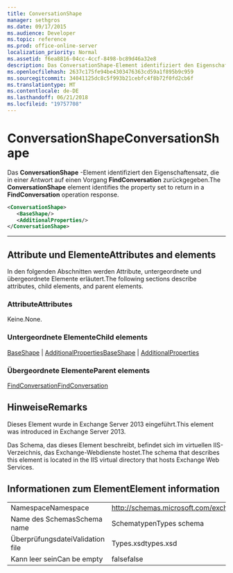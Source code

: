 ```yaml
---
title: ConversationShape
manager: sethgros
ms.date: 09/17/2015
ms.audience: Developer
ms.topic: reference
ms.prod: office-online-server
localization_priority: Normal
ms.assetid: f6ea8816-04cc-4ccf-8498-bc89d46a32e8
description: Das ConversationShape-Element identifiziert den Eigenschaftensatz, die in einer Antwort auf einen Vorgang FindConversation zurückgegeben.
ms.openlocfilehash: 2637c175fe94be4303476363cd59a1f895b9c959
ms.sourcegitcommit: 34041125dc8c5f993b21cebfc4f8b72f0fd2cb6f
ms.translationtype: MT
ms.contentlocale: de-DE
ms.lasthandoff: 06/21/2018
ms.locfileid: "19757708"
---
```

# <a name="conversationshape"></a><span data-ttu-id="cd646-103">ConversationShape</span><span class="sxs-lookup"><span data-stu-id="cd646-103">ConversationShape</span></span>

<span data-ttu-id="cd646-104">Das **ConversationShape** -Element identifiziert den Eigenschaftensatz, die in einer Antwort auf einen Vorgang **FindConversation** zurückgegeben.</span><span class="sxs-lookup"><span data-stu-id="cd646-104">The **ConversationShape** element identifies the property set to return in a **FindConversation** operation response.</span></span> 
  
```XML
<ConversationShape>
   <BaseShape/>
   <AdditionalProperties/>
</ConversationShape>
```

 ****
## <a name="attributes-and-elements"></a><span data-ttu-id="cd646-105">Attribute und Elemente</span><span class="sxs-lookup"><span data-stu-id="cd646-105">Attributes and elements</span></span>

<span data-ttu-id="cd646-106">In den folgenden Abschnitten werden Attribute, untergeordnete und übergeordnete Elemente erläutert.</span><span class="sxs-lookup"><span data-stu-id="cd646-106">The following sections describe attributes, child elements, and parent elements.</span></span>
  
### <a name="attributes"></a><span data-ttu-id="cd646-107">Attribute</span><span class="sxs-lookup"><span data-stu-id="cd646-107">Attributes</span></span>

<span data-ttu-id="cd646-108">Keine.</span><span class="sxs-lookup"><span data-stu-id="cd646-108">None.</span></span>
  
### <a name="child-elements"></a><span data-ttu-id="cd646-109">Untergeordnete Elemente</span><span class="sxs-lookup"><span data-stu-id="cd646-109">Child elements</span></span>

<span data-ttu-id="cd646-110">[BaseShape](baseshape.md) | [AdditionalProperties](additionalproperties.md)</span><span class="sxs-lookup"><span data-stu-id="cd646-110">[BaseShape](baseshape.md) | [AdditionalProperties](additionalproperties.md)</span></span>
  
### <a name="parent-elements"></a><span data-ttu-id="cd646-111">Übergeordnete Elemente</span><span class="sxs-lookup"><span data-stu-id="cd646-111">Parent elements</span></span>

[<span data-ttu-id="cd646-112">FindConversation</span><span class="sxs-lookup"><span data-stu-id="cd646-112">FindConversation</span></span>](findconversation.md)
  
## <a name="remarks"></a><span data-ttu-id="cd646-113">Hinweise</span><span class="sxs-lookup"><span data-stu-id="cd646-113">Remarks</span></span>

<span data-ttu-id="cd646-114">Dieses Element wurde in Exchange Server 2013 eingeführt.</span><span class="sxs-lookup"><span data-stu-id="cd646-114">This element was introduced in Exchange Server 2013.</span></span>
  
<span data-ttu-id="cd646-115">Das Schema, das dieses Element beschreibt, befindet sich im virtuellen IIS-Verzeichnis, das Exchange-Webdienste hostet.</span><span class="sxs-lookup"><span data-stu-id="cd646-115">The schema that describes this element is located in the IIS virtual directory that hosts Exchange Web Services.</span></span>
  
## <a name="element-information"></a><span data-ttu-id="cd646-116">Informationen zum Element</span><span class="sxs-lookup"><span data-stu-id="cd646-116">Element information</span></span>

|||
|:-----|:-----|
|<span data-ttu-id="cd646-117">Namespace</span><span class="sxs-lookup"><span data-stu-id="cd646-117">Namespace</span></span>  <br/> |http://schemas.microsoft.com/exchange/services/2006/types  <br/> |
|<span data-ttu-id="cd646-118">Name des Schemas</span><span class="sxs-lookup"><span data-stu-id="cd646-118">Schema name</span></span>  <br/> |<span data-ttu-id="cd646-119">Schematypen</span><span class="sxs-lookup"><span data-stu-id="cd646-119">Types schema</span></span>  <br/> |
|<span data-ttu-id="cd646-120">Überprüfungsdatei</span><span class="sxs-lookup"><span data-stu-id="cd646-120">Validation file</span></span>  <br/> |<span data-ttu-id="cd646-121">Types.xsd</span><span class="sxs-lookup"><span data-stu-id="cd646-121">types.xsd</span></span>  <br/> |
|<span data-ttu-id="cd646-122">Kann leer sein</span><span class="sxs-lookup"><span data-stu-id="cd646-122">Can be empty</span></span>  <br/> |<span data-ttu-id="cd646-123">false</span><span class="sxs-lookup"><span data-stu-id="cd646-123">false</span></span>  <br/> |
   

